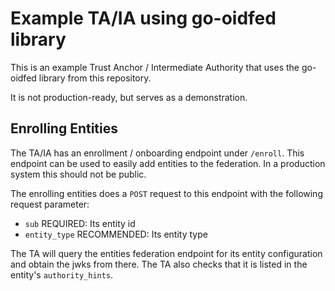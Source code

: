 # Example TA/IA using go-oidfed library
This is an example Trust Anchor / Intermediate Authority that uses the go-oidfed library from this repository.

It is not production-ready, but serves as a demonstration.

## Enrolling Entities

The TA/IA has an enrollment / onboarding endpoint under `/enroll`. This endpoint can be used to easily add entities 
to the federation. In a production system this should not be public.

The enrolling entities does a `POST` request to this endpoint with the following request parameter:
- `sub` REQUIRED: Its entity id
- `entity_type` RECOMMENDED: Its entity type

The TA will query the entities federation endpoint for its entity configuration and obtain the jwks from there. The 
TA also checks that it is listed in the entity's `authority_hints`.


